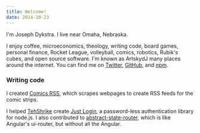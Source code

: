 ```yaml
---
title: Welcome!
date: 2014-10-23
---
```


I'm Joseph Dykstra. I live near Omaha, Nebraska.

I enjoy coffee, microeconomics, theology, writing code, board games, personal finance, Rocket League, volleyball, comics, robotics, Rubik's cubes, and open source software. I'm known as ArtskydJ many places around the internet. You can find me on [Twitter](https://twitter.com/JosephDykstra), [GitHub](https://github.com/ArtskydJ), and [npm](https://npmjs.com/~artskydj).

### Writing code

I created [Comics RSS](https://www.comicsrss.com/), which scrapes webpages to create RSS feeds for the comic strips.

I helped [TehShrike](https://twitter.com/TehShrike) create [Just Login](http://justlogin.xyz), a password-less authentication library for node.js.  I also contributed to [abstract-state-router](https://github.com/TehShrike/abstract-state-router), which is like Angular's ui-router, but without all the Angular.
